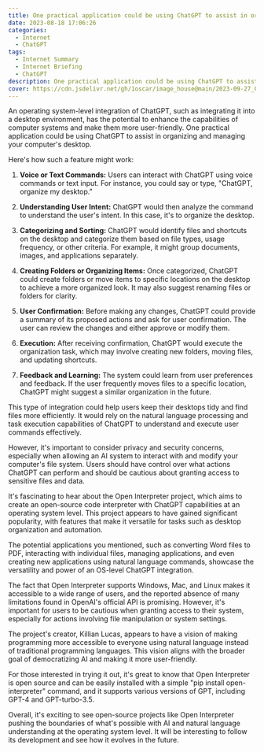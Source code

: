 ```yaml
---
title: One practical application could be using ChatGPT to assist in organizing and managing your computer's desktop
date: 2023-08-18 17:06:26
categories:
  - Internet
  - ChatGPT
tags:
  - Internet Summary 
  - Internet Briefing
  - ChatGPT 
description: One practical application could be using ChatGPT to assist in organizing and managing your computer's desktop
cover: https://cdn.jsdelivr.net/gh/1oscar/image_house@main/2023-09-27_002947.png
---
```



An operating system-level integration of ChatGPT, such as integrating it into a desktop environment, has the potential to enhance the capabilities of computer systems and make them more user-friendly. One practical application could be using ChatGPT to assist in organizing and managing your computer's desktop.

Here's how such a feature might work:

1. **Voice or Text Commands:** Users can interact with ChatGPT using voice commands or text input. For instance, you could say or type, "ChatGPT, organize my desktop."

2. **Understanding User Intent:** ChatGPT would then analyze the command to understand the user's intent. In this case, it's to organize the desktop.

3. **Categorizing and Sorting:** ChatGPT would identify files and shortcuts on the desktop and categorize them based on file types, usage frequency, or other criteria. For example, it might group documents, images, and applications separately.

4. **Creating Folders or Organizing Items:** Once categorized, ChatGPT could create folders or move items to specific locations on the desktop to achieve a more organized look. It may also suggest renaming files or folders for clarity.

5. **User Confirmation:** Before making any changes, ChatGPT could provide a summary of its proposed actions and ask for user confirmation. The user can review the changes and either approve or modify them.

6. **Execution:** After receiving confirmation, ChatGPT would execute the organization task, which may involve creating new folders, moving files, and updating shortcuts.

7. **Feedback and Learning:** The system could learn from user preferences and feedback. If the user frequently moves files to a specific location, ChatGPT might suggest a similar organization in the future.

This type of integration could help users keep their desktops tidy and find files more efficiently. It would rely on the natural language processing and task execution capabilities of ChatGPT to understand and execute user commands effectively.

However, it's important to consider privacy and security concerns, especially when allowing an AI system to interact with and modify your computer's file system. Users should have control over what actions ChatGPT can perform and should be cautious about granting access to sensitive files and data.

It's fascinating to hear about the Open Interpreter project, which aims to create an open-source code interpreter with ChatGPT capabilities at an operating system level. This project appears to have gained significant popularity, with features that make it versatile for tasks such as desktop organization and automation.

The potential applications you mentioned, such as converting Word files to PDF, interacting with individual files, managing applications, and even creating new applications using natural language commands, showcase the versatility and power of an OS-level ChatGPT integration.

The fact that Open Interpreter supports Windows, Mac, and Linux makes it accessible to a wide range of users, and the reported absence of many limitations found in OpenAI's official API is promising. However, it's important for users to be cautious when granting access to their system, especially for actions involving file manipulation or system settings.

The project's creator, Killian Lucas, appears to have a vision of making programming more accessible to everyone using natural language instead of traditional programming languages. This vision aligns with the broader goal of democratizing AI and making it more user-friendly.

For those interested in trying it out, it's great to know that Open Interpreter is open source and can be easily installed with a simple "pip install open-interpreter" command, and it supports various versions of GPT, including GPT-4 and GPT-turbo-3.5.

Overall, it's exciting to see open-source projects like Open Interpreter pushing the boundaries of what's possible with AI and natural language understanding at the operating system level. It will be interesting to follow its development and see how it evolves in the future.



